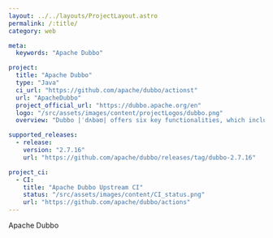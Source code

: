 ```yaml
---
layout: ../../layouts/ProjectLayout.astro
permalink: /:title/
category: web

meta:
  keywords: "Apache Dubbo"

project:
  title: "Apache Dubbo"
  type: "Java"
  ci_url: "https://github.com/apache/dubbo/actionst"
  url: "ApacheDubbo"
  project_official_url: "https://dubbo.apache.org/en"
  logo: "/src/assets/images/content/projectLogos/dubbo.png"
  overview: "Dubbo |ˈdʌbəʊ| offers six key functionalities, which include transparent interface based RPC, intelligent load balancing, automatic service registration and discovery, high extensibility, runtime traffic routing, and visualized service governance."

supported_releases:
  - release:
    version: "2.7.16"
    url: "https://github.com/apache/dubbo/releases/tag/dubbo-2.7.16"

project_ci:
  - CI:
    title: "Apache Dubbo Upstream CI"
    status: "/src/assets/images/content/CI_status.png"
    url: "https://github.com/apache/dubbo/actions"
---
```


<p>Apache Dubbo</p>
